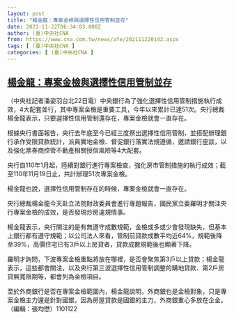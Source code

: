 ```yaml
---
layout: post
title: "楊金龍：專案金檢與選擇性信用管制並存"
date: 2021-11-22T06:34:03.000Z
author: (臺)中央社CNA
from: https://www.cna.com.tw/news/afe/202111220142.aspx
tags: [ (臺)中央社CNA ]
categories: [ (臺)中央社CNA ]
---
```

<!--1637562843000-->
[楊金龍：專案金檢與選擇性信用管制並存](https://www.cna.com.tw/news/afe/202111220142.aspx)
------

<div>
<div></div><div><p>（中央社記者潘姿羽台北22日電）中央銀行為了強化選擇性信用管制措施執行成效，4大配套並行，其中專案金檢是重要工具，今年以來累計已達51次。央行總裁楊金龍表示，只要選擇性信用管制還存在，專案金檢就會一直存在。</p><p>根據央行書面報告，央行去年底至今已經三度祭出選擇性信用管制，並搭配辦理銀行承作受限貸款統計，派員實地金檢、督促銀行落實法規遵循，邀請銀行座談，以及強化票券商控管不動產相關授信風險等4大配套。</p><p>央行自110年1月起，陸續對銀行進行專案檢查，強化房市管制措施的執行成效；截至110年11月19日止，共計辦理51次專案金檢。</p><p>楊金龍也說，選擇性信用管制存在的時候，專案金檢就會一直存在。</p><p>央行總裁楊金龍今天赴立法院財政委員會進行專題報告，國民黨立委羅明才關注央行專案金檢的成效，是否發現炒房違規情事。</p><p>楊金龍表示，央行關注的是有無遵守成數規範，金檢或多或少會發現缺失，但基本上銀行都有遵守規範；以公司法人來看，管制前貸款成數平均近64%，規範後降至39%，高價住宅已有3戶以上房貸者，貸款成數規範後也顯著下降。</p><p>羅明才詢問，下波專案金檢重點將放在哪裡，是否會聚焦第3戶以上貸款；楊金龍表示，這些都會關注，以及央行第三波選擇性信用管制調整的購地貸款、第2戶房貸無寬限期等，都會列為金檢項目。</p><p>至於外商銀行是否在專案金檢範圍內，楊金龍說明，外商銀也是金檢對象，只是專案金檢主力還是針對國銀，因為房屋貸款是國銀的主力，外商銀重心多放在企金。（編輯：張均懋）1101122</p></div>
</div>
